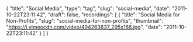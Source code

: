 {
  "title": "Social Media",
  "type": "tag",
  "slug": "social-media",
  "date": "2011-10-22T23:11:42",
  "draft": false,
  "recordings": [
    {
      "title": "Social Media for Non-Profits",
      "slug": "social-media-for-non-profits",
      "thumbnail": "https://i.vimeocdn.com/video/494263637_295x166.jpg",
      "date": "2011-10-22T23:11:42"
    }
  ]
}